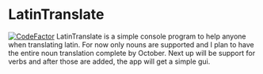 # LatinTranslate
[![CodeFactor](https://www.codefactor.io/repository/github/tada66/latintranslate/badge/master)](https://www.codefactor.io/repository/github/tada66/latintranslate/overview/master)
LatinTranslate is a simple console program to help anyone when translating latin. 
For now only nouns are supported and I plan to have the entire noun translation complete by October.
Next up will be support for verbs and after those are added, the app will get a simple gui.

